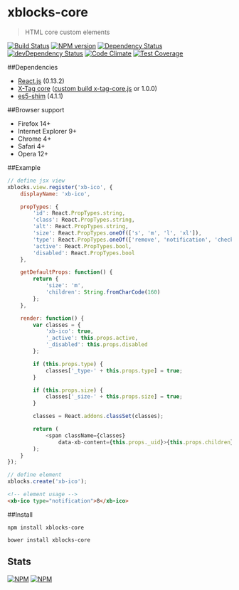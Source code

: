 # xblocks-core
> HTML core custom elements

[![Build Status][build]][build-link] [![NPM version][version]][version-link] [![Dependency Status][dependency]][dependency-link] [![devDependency Status][dev-dependency]][dev-dependency-link] [![Code Climate][climate]][climate-link] [![Test Coverage][coverage]][coverage-link]

##Dependencies

- [React.js](https://github.com/facebook/react) (0.13.2)
- [X-Tag core](https://github.com/x-tag/core) ([custom build x-tag-core.js](https://github.com/Katochimoto/xblocks-core/blob/master/x-tag-core.js) or 1.0.0)
- [es5-shim](https://github.com/es-shims/es5-shim) (4.1.1)

##Browser support

- Firefox 14+
- Internet Explorer 9+
- Chrome 4+
- Safari 4+
- Opera 12+

##Example
```js
// define jsx view
xblocks.view.register('xb-ico', {
    displayName: 'xb-ico',

    propTypes: {
        'id': React.PropTypes.string,
        'class': React.PropTypes.string,
        'alt': React.PropTypes.string,
        'size': React.PropTypes.oneOf(['s', 'm', 'l', 'xl']),
        'type': React.PropTypes.oneOf(['remove', 'notification', 'check', 'dropdown']),
        'active': React.PropTypes.bool,
        'disabled': React.PropTypes.bool
    },

    getDefaultProps: function() {
        return {
            'size': 'm',
            'children': String.fromCharCode(160)
        };
    },

    render: function() {
        var classes = {
            'xb-ico': true,
            '_active': this.props.active,
            '_disabled': this.props.disabled
        };

        if (this.props.type) {
            classes['_type-' + this.props.type] = true;
        }

        if (this.props.size) {
            classes['_size-' + this.props.size] = true;
        }

        classes = React.addons.classSet(classes);

        return (
            <span className={classes}
                data-xb-content={this.props._uid}>{this.props.children}</span>
        );
    }
});
```

```js
// define element
xblocks.create('xb-ico');
```

```html
<!-- element usage -->
<xb-ico type="notification">8</xb-ico>
```


##Install

```
npm install xblocks-core
```
```
bower install xblocks-core
```

## Stats

[![NPM](https://nodei.co/npm/xblocks-core.png?downloads=true&stars=true)](https://nodei.co/npm/xblocks-core/)
[![NPM](https://nodei.co/npm-dl/xblocks-core.png)](https://nodei.co/npm/xblocks-core/)



[build]: https://travis-ci.org/Katochimoto/xblocks-core.png?branch=master
[build-link]: https://travis-ci.org/Katochimoto/xblocks-core
[version]: https://badge.fury.io/js/xblocks-core.png
[version-link]: http://badge.fury.io/js/xblocks-core
[dependency]: https://david-dm.org/Katochimoto/xblocks-core.png
[dependency-link]: https://david-dm.org/Katochimoto/xblocks-core
[dev-dependency]: https://david-dm.org/Katochimoto/xblocks-core/dev-status.png
[dev-dependency-link]: https://david-dm.org/Katochimoto/xblocks-core#info=devDependencies
[climate]: https://codeclimate.com/github/Katochimoto/xblocks-core.png
[climate-link]: https://codeclimate.com/github/Katochimoto/xblocks-core
[coverage]: https://codeclimate.com/github/Katochimoto/xblocks-core/badges/coverage.svg
[coverage-link]: https://codeclimate.com/github/Katochimoto/xblocks-core

